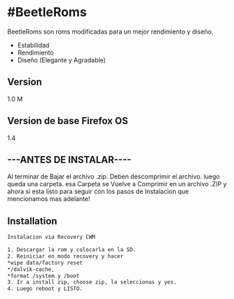 #BeetleRoms
==============================

BeetleRoms son roms modificadas para un mejor rendimiento y diseño.

  - Estabilidad
  - Rendimiento
  - Diseño (Elegante y Agradable)

Version
----
1.0 M

Version de base Firefox OS
-----------
1.4 

---ANTES DE INSTALAR----
--------------
Al terminar de Bajar el archivo .zip.
Deben descomprimir el archivo.
luego queda una carpeta. esa Carpeta se Vuelve a Comprimir en un archivo .ZIP
y ahora si esta listo para seguir con los pasos de Instalacion que mencionamos mas adelante!

Installation
--------------

```sh
Instalacion via Recovery CWM

1. Descargar la rom y colocarla en la SD. 
2. Reiniciar en modo recovery y hacer 
*wipe data/factory reset
*/dalvik-cache, 
*format /system y /boot 
3. Ir a install zip, choose zip, la seleccionas y yes. 
4. Luego reboot y LISTO. 
```
